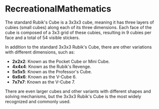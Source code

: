 # RecreationalMathematics

The standard Rubik's Cube is a 3x3x3 cube, meaning it has three layers of cubies (small cubes) along each of its three dimensions. Each face of the cube is composed of a 3x3 grid of these cubies, resulting in 9 cubies per face and a total of 54 visible stickers.

In addition to the standard 3x3x3 Rubik's Cube, there are other variations with different dimensions, such as:

- **2x2x2**: Known as the Pocket Cube or Mini Cube.
- **4x4x4**: Known as the Rubik's Revenge.
- **5x5x5**: Known as the Professor's Cube.
- **6x6x6**: Known as the V-Cube 6.
- **7x7x7**: Known as the V-Cube 7.

There are even larger cubes and other variants with different shapes and solving mechanisms, but the 3x3x3 Rubik's Cube is the most widely recognized and commonly used.
